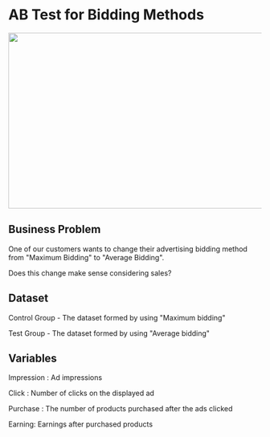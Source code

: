 # AB Test for Bidding Methods

<p align="center">
  <img width="700" height="350" src="file:///C:/Users/Hakan/Desktop/12-Lessons-from-Running-512-AB-Tests-in-One-Year_Invesp-1.png">
</p>

## Business Problem

One of our customers wants to change their advertising bidding method from "Maximum Bidding" to "Average Bidding".

Does this change make sense considering sales?

## Dataset

Control Group - The dataset formed by using "Maximum bidding"

Test Group - The dataset formed by using "Average bidding"


## Variables

Impression : Ad impressions

Click : Number of clicks on the displayed ad

Purchase : The number of products purchased after the ads clicked

Earning: Earnings after purchased products
